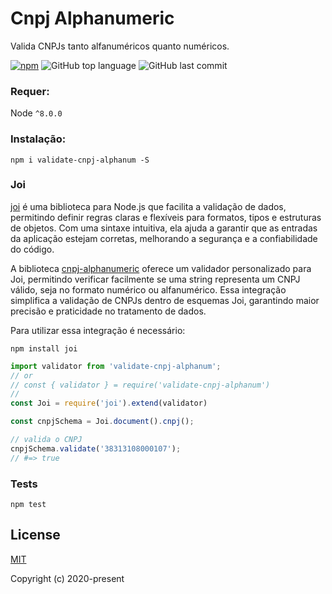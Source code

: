 # Cnpj Alphanumeric
Valida CNPJs tanto alfanuméricos quanto numéricos.

[![npm][npm-image]][npm-url]
![GitHub top language](https://img.shields.io/github/languages/top/stewenascari/cnpj-alphanumeric)
![GitHub last commit](https://img.shields.io/github/last-commit/stewenascari/cnpj-alphanumeric)

[travis-url]: https://travis-ci.org/stewenascari/cnpj-alphanumeric
[npm-image]: https://img.shields.io/npm/v/validate-cnpj-alphanum.svg?style=flat
[npm-url]: https://npmjs.org/package/validate-cnpj-alphanum

### Requer:
Node ``^8.0.0``

### Instalação:
```
npm i validate-cnpj-alphanum -S
```

### Joi

[joi](https://www.npmjs.com/package/joi) é uma biblioteca para Node.js que facilita a validação de dados, permitindo definir regras claras e flexíveis para formatos, tipos e estruturas de objetos. Com uma sintaxe intuitiva, ela ajuda a garantir que as entradas da aplicação estejam corretas, melhorando a segurança e a confiabilidade do código.

A biblioteca [cnpj-alphanumeric](https://www.npmjs.com/package/cnpj-alfanumerico) oferece um validador personalizado para Joi, permitindo verificar facilmente se uma string representa um CNPJ válido, seja no formato numérico ou alfanumérico. Essa integração simplifica a validação de CNPJs dentro de esquemas Joi, garantindo maior precisão e praticidade no tratamento de dados.

Para utilizar essa integração é necessário:

```
npm install joi
```

```js
import validator from 'validate-cnpj-alphanum';
// or
// const { validator } = require('validate-cnpj-alphanum')
//
const Joi = require('joi').extend(validator)

const cnpjSchema = Joi.document().cnpj();

// valida o CNPJ
cnpjSchema.validate('38313108000107');
// #=> true
```

### Tests
```shell
npm test
```

## License

[MIT](http://opensource.org/licenses/MIT)

Copyright (c) 2020-present
